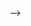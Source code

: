 <!-- GIVEN I need a new, secure password

!WHEN I click the button to generate a password
!THEN I am presented with a series of prompts for password criteria

!WHEN prompted for password criteria
!THEN I select which criteria to include in the password

!WHEN prompted for the length of the password
!THEN I choose a length of at least 8 characters and no more than 128 characters

!WHEN asked for character types to include in the password
!THEN I confirm whether or not to include lowercase, uppercase, numeric, and/or special characters

!WHEN I answer each prompt
!THEN my input should be validated and at least one character type should be selected

WHEN all prompts are answered
THEN a password is generated that matches the selected criteria

!WHEN the password is generated
!THEN the password is either displayed in an alert or written to the page

!Need a variable to store the password as it's being built
!Need to ask the user how long the password should be
    !prompt()
    !^ needs to be stored in a variable
!Confirm whether to use uppercase letters, lowercase letters, numbers, and/or special characters -->
<!-- Need to check whether the user selected a valid password length
Need to check whether the user selected at least one character type
    If not, prompt them again OR alert that the input wasn't valid

Need to make sure at least one character is chosen from each character type
    When the user selects a character type, generate a random character from that set and concatenate it to the unfinished password
        Generate a random character: array[Math.floor(Math.random() * array.length)]
        Once we have the actual character, concatenate it to the variable that's storing out
Once mega-array established:
    For loop:
        Generate a random character: array[Math.floor(Math.random() * megaArray.length)]
        Once we have the actual character, concatenate it to the variable that's storing out
        Start i =unfinishedPassword.length
        Go until i < passwordLength
    return unfinished Password --> -->